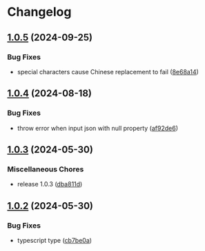 # Changelog

## [1.0.5](https://github.com/keq-request/swagger-fix/compare/v1.0.4...v1.0.5) (2024-09-25)


### Bug Fixes

* special characters cause Chinese replacement to fail ([8e68a14](https://github.com/keq-request/swagger-fix/commit/8e68a149b4495b2c89088b62dfc6f32fa4651419))

## [1.0.4](https://github.com/keq-request/swagger-fix/compare/v1.0.3...v1.0.4) (2024-08-18)


### Bug Fixes

* throw error when input json with null property ([af92de6](https://github.com/keq-request/swagger-fix/commit/af92de6e8a965e4467b2a95fcdb14f1651dcb578))

## [1.0.3](https://github.com/keq-request/swagger-fix/compare/v1.0.2...v1.0.3) (2024-05-30)


### Miscellaneous Chores

* release 1.0.3 ([dba811d](https://github.com/keq-request/swagger-fix/commit/dba811d0b49f96c2e948daa348eed1e1bc97ef77))

## [1.0.2](https://github.com/keq-request/swagger-fix/compare/v1.0.1...v1.0.2) (2024-05-30)


### Bug Fixes

* typescript type ([cb7be0a](https://github.com/keq-request/swagger-fix/commit/cb7be0a955cb7a35ad0cc9ed58a3ec86ee119b90))
